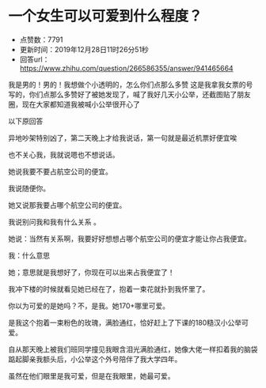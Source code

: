 # 一个女生可以可爱到什么程度？
- 点赞数：7791
- 更新时间：2019年12月28日11时26分51秒
- 回答url：https://www.zhihu.com/question/266586355/answer/941465664
<body>
 <p data-pid="9ZCnaLIs">我是男的！男的！我想做个小透明的，怎么你们点那么多赞 这是我拿我女票的号写的，你们点那么多赞好了被她发现了，喊了我好几天小公举，还截图贴了朋友圈，现在大家都知道我被喊小公举很开心了</p>
 <p data-pid="sHi0gmLB">以下原回答</p>
 <p data-pid="nmaBIake">异地吵架特别凶了，第二天晚上才给我说话，第一句就是最近机票好便宜唉</p>
 <p data-pid="jkel1OIB">也不关心我，我就说嗯也不想说话。</p>
 <p data-pid="SjERSHyo">她说我要不要占航空公司的便宜。</p>
 <p data-pid="FVgnDAWs">我说随便你。</p>
 <p data-pid="0d90BIyi">她又说那我要占哪个航空公司的便宜。</p>
 <p data-pid="z9-3_jPy">我说别问我和我有什么关系 。</p>
 <p data-pid="OKM0cffV">她说：当然有关系啊，我要好好想想占哪个航空公司的便宜才能让你占我便宜。</p>
 <p data-pid="0NgHszze">我：什么意思</p>
 <p data-pid="dyVwy5Cw">她；意思就是我想好了，你现在可以出来占我便宜了！</p>
 <p data-pid="4jufrKFN">我冲下楼的时候就看见她已经在了，抱着一束花就扑到我怀里了。</p>
 <p data-pid="2LDv0_EO">你以为可爱的是她吗？不，是我。她170+哪里可爱。</p>
 <p data-pid="GYQ-Zfyc">是我这个抱着一束粉色的玫瑰，满脸通红，恰好赶上了下课的180糙汉小公举可爱。</p>
 <p data-pid="J9VZN2_8">自从那天晚上被我们班同学撞见我眼含泪光满脸通红，她像大佬一样扣着我的脑袋踮起脚亲我额头后，小公举这个外号陪伴了我大学四年。</p>
 <p data-pid="KHDnWVe3">虽然在他们眼里是我可爱，但是在我眼里，她最可爱。</p>
</body>